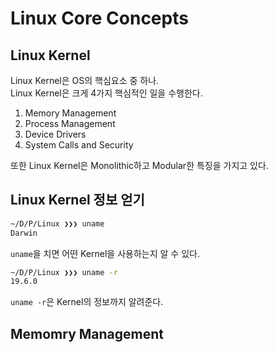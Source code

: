 # Linux Core Concepts
## Linux Kernel
Linux Kernel은 OS의 핵심요소 중 하나.</br>
Linux Kernel은 크게 4가지 핵심적인 일을 수행한다.
1. Memory Management
2. Process Management
3. Device Drivers
4. System Calls and Security

또한 Linux Kernel은 Monolithic하고 Modular한 특징을 가지고 있다.
## Linux Kernel 정보 얻기
```bash
~/D/P/Linux ❯❯❯ uname
Darwin
```
`uname`을 치면 어떤 Kernel을 사용하는지 알 수 있다.
```bash
~/D/P/Linux ❯❯❯ uname -r
19.6.0
```
`uname -r`은 Kernel의 정보까지 알려준다.
## Memomry Management
